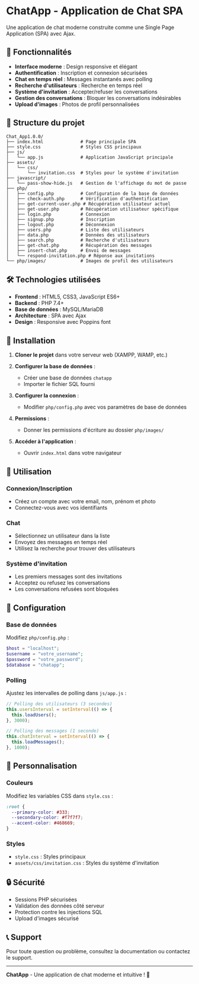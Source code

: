 # ChatApp - Application de Chat SPA

Une application de chat moderne construite comme une Single Page Application (SPA) avec Ajax.

## 🚀 Fonctionnalités

- **Interface moderne** : Design responsive et élégant
- **Authentification** : Inscription et connexion sécurisées
- **Chat en temps réel** : Messages instantanés avec polling
- **Recherche d'utilisateurs** : Recherche en temps réel
- **Système d'invitation** : Accepter/refuser les conversations
- **Gestion des conversations** : Bloquer les conversations indésirables
- **Upload d'images** : Photos de profil personnalisées

## 📁 Structure du projet

```
Chat_App1.0.0/
├── index.html              # Page principale SPA
├── style.css               # Styles CSS principaux
├── js/
│   └── app.js              # Application JavaScript principale
├── assets/
│   └── css/
│       └── invitation.css  # Styles pour le système d'invitation
├── javascript/
│   └── pass-show-hide.js   # Gestion de l'affichage du mot de passe
├── php/
│   ├── config.php          # Configuration de la base de données
│   ├── check-auth.php      # Vérification d'authentification
│   ├── get-current-user.php # Récupération utilisateur actuel
│   ├── get-user.php        # Récupération utilisateur spécifique
│   ├── login.php           # Connexion
│   ├── signup.php          # Inscription
│   ├── logout.php          # Déconnexion
│   ├── users.php           # Liste des utilisateurs
│   ├── data.php            # Données des utilisateurs
│   ├── search.php          # Recherche d'utilisateurs
│   ├── get-chat.php        # Récupération des messages
│   ├── insert-chat.php     # Envoi de messages
│   └── respond-invitation.php # Réponse aux invitations
└── php/images/             # Images de profil des utilisateurs
```

## 🛠️ Technologies utilisées

- **Frontend** : HTML5, CSS3, JavaScript ES6+
- **Backend** : PHP 7.4+
- **Base de données** : MySQL/MariaDB
- **Architecture** : SPA avec Ajax
- **Design** : Responsive avec Poppins font

## 🚀 Installation

1. **Cloner le projet** dans votre serveur web (XAMPP, WAMP, etc.)

2. **Configurer la base de données** :

   - Créer une base de données `chatapp`
   - Importer le fichier SQL fourni

3. **Configurer la connexion** :

   - Modifier `php/config.php` avec vos paramètres de base de données

4. **Permissions** :

   - Donner les permissions d'écriture au dossier `php/images/`

5. **Accéder à l'application** :
   - Ouvrir `index.html` dans votre navigateur

## 📱 Utilisation

### Connexion/Inscription

- Créez un compte avec votre email, nom, prénom et photo
- Connectez-vous avec vos identifiants

### Chat

- Sélectionnez un utilisateur dans la liste
- Envoyez des messages en temps réel
- Utilisez la recherche pour trouver des utilisateurs

### Système d'invitation

- Les premiers messages sont des invitations
- Acceptez ou refusez les conversations
- Les conversations refusées sont bloquées

## 🔧 Configuration

### Base de données

Modifiez `php/config.php` :

```php
$host = "localhost";
$username = "votre_username";
$password = "votre_password";
$database = "chatapp";
```

### Polling

Ajustez les intervalles de polling dans `js/app.js` :

```javascript
// Polling des utilisateurs (3 secondes)
this.usersInterval = setInterval(() => {
  this.loadUsers();
}, 3000);

// Polling des messages (1 seconde)
this.chatInterval = setInterval(() => {
  this.loadMessages();
}, 1000);
```

## 🎨 Personnalisation

### Couleurs

Modifiez les variables CSS dans `style.css` :

```css
:root {
  --primary-color: #333;
  --secondary-color: #f7f7f7;
  --accent-color: #468669;
}
```

### Styles

- `style.css` : Styles principaux
- `assets/css/invitation.css` : Styles du système d'invitation

## 🔒 Sécurité

- Sessions PHP sécurisées
- Validation des données côté serveur
- Protection contre les injections SQL
- Upload d'images sécurisé

## 📞 Support

Pour toute question ou problème, consultez la documentation ou contactez le support.

---

**ChatApp** - Une application de chat moderne et intuitive ! 🚀
